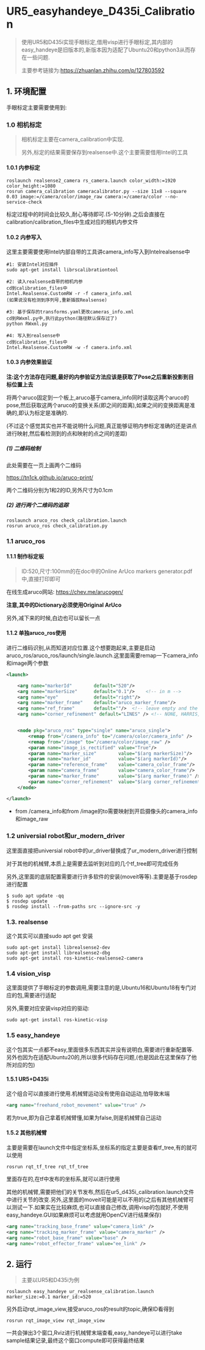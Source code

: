 # UR5_easyhandeye_D435i_Calibration
> 使用UR5和D435i实现手眼标定,借用visp进行手眼标定,其内部的easy_handeye是旧版本的,新版本因为适配了Ubuntu20和python3从而存在一些问题.
>
> 主要参考链接为:https://zhuanlan.zhihu.com/p/127803592

## 1. 环境配置

手眼标定主要需要使用到:

### 1.0 相机标定

> 相机标定主要在camera_calibration中实现.
>
> 另外,标定的结果需要保存到realsense中.这个主要需要借用Intel的工具

#### 1.0.1 内参标定

```
roslaunch realsense2_camera rs_camera.launch color_width:=1920 color_height:=1080
rosrun camera_calibration cameracalibrator.py --size 11x8 --square 0.03 image:=/camera/color/image_raw camera:=/camera/color --no-service-check
```

标定过程中的时间会比较久,耐心等待即可.(5-10分钟).之后会直接在calibration/calibration_files中生成对应的相机内参文件



#### 1.0.2 内参写入

这里主要需要使用Intel内部自带的工具讲camera_info写入到Intelrealsense中

```
#1: 安装Intel对应插件
sudo apt-get install librscalibrationtool

#2: 读入realsense自带的相机内参
cd到calibration_files中
Intel.Realsense.CustomRW -r -f camera_info.xml
(如果说没有检测到序列号,重新插拔Realsense)

#3: 基于保存的transforms.yaml更改cameras_info.xml
cd到RWxml.py中,执行此python(路径默认保存过了)
python RWxml.py

#4: 写入到realsense中
cd到calibration_files中
Intel.Realsense.CustomRW -w -f camera.info.xml
```





#### 1.0.3 内参效果验证

**注:这个方法存在问题,最好的内参验证方法应该是获取了Pose之后重新投影到目标位置上去**



将两个aruco固定到一个板上,aruco基于camera_info同时读取这两个aruco的pose,然后获取这两个aruco的变换关系(即之间的距离),如果之间的变换距离是准确的,即认为标定是准确的.

(不过这个感觉其实也并不能说明什么问题,真正能够证明内参标定准确的还是讲点进行映射,然后看检测到的点和映射的点之间的差距)

##### (1) 二维码绘制

此处需要在一页上画两个二维码

https://tn1ck.github.io/aruco-print/

两个二维码分别为1和2的ID,另外尺寸为0.1cm



##### (2) 进行两个二维码的追踪

```
roslaunch aruco_ros check_calibration.launch
rosrun aruco_ros check_calibration.py
```





### 1.1 aruco_ros

#### 1.1.1 制作标定板

> ID:520,尺寸:100mm的在doc中的Online ArUco markers generator.pdf中,直接打印即可

在线生成aruco网站: https://chev.me/arucogen/

**注意,其中的Dictionary必须使用Original ArUco**

另外,减下来的时候,白边也可以留长一点



#### 1.1.2 单独aruco_ros使用

进行二维码识别,从而知道对应位置.这个想要跑起来,主要是启动aruco_ros/aruco_ros/launch/single.launch.这里面需要remap一下camera_info和image两个参数

```xml
<launch>

    <arg name="markerId"        default="520"/>
    <arg name="markerSize"      default="0.1"/>    <!-- in m -->
    <arg name="eye"             default="right"/>
    <arg name="marker_frame"    default="aruco_marker_frame"/>
    <arg name="ref_frame"       default=""/>  <!-- leave empty and the pose will be published wrt param parent_name -->
    <arg name="corner_refinement" default="LINES" /> <!-- NONE, HARRIS, LINES, SUBPIX -->


    <node pkg="aruco_ros" type="single" name="aruco_single">
        <remap from="/camera_info" to="/camera/color/camera_info" />
        <remap from="/image" to="/camera/color/image_raw" />
        <param name="image_is_rectified" value="True"/>
        <param name="marker_size"        value="$(arg markerSize)"/>
        <param name="marker_id"          value="$(arg markerId)"/>
        <param name="reference_frame"    value="camera_color_frame"/>   <!-- frame in which the marker pose will be refered -->
        <param name="camera_frame"       value="camera_color_frame"/>
        <param name="marker_frame"       value="$(arg marker_frame)" />
        <param name="corner_refinement"  value="$(arg corner_refinement)" />
    </node>

</launch>


```

- from /camera_info和from /image的to需要映射到开启摄像头的camera_info和image_raw





### 1.2 universial robot和ur_modern_driver

这里面直接把universial robot中的ur_driver替换成了ur_modern_driver进行控制

对于其他的机械臂,本质上是需要去监听到对应的几个tf_tree即可完成任务

另外,这里面的底层配置需要进行许多软件的安装(moveit等等).主要是基于rosdep进行配置

```
$ sudo apt update -qq
$ rosdep update
$ rosdep install --from-paths src --ignore-src -y
```



### 1.3. realsense

这个其实可以直接sudo apt get 安装

```
sudo apt-get install librealsense2-dev
sudo apt-get install librealsense2-dbg
sudo apt-get install ros-kinetic-realsense2-camera
```



### 1.4 vision_visp

这里面提供了手眼标定的参数调用,需要注意的是,Ubuntu16和Ubuntu18有专门对应的包,需要进行适配

另外,需要对应安装visp对应的驱动:

```
sudo apt-get install ros-kinetic-visp
```



### 1.5 easy_handeye

这个包其实一点都不easy,里面很多东西其实并没有说明白,需要进行重新配置等.另外也因为在适配Ubuntu20的,所以很多代码存在问题,(也是因此在这里保存了他所对应的包)

#### 1.5.1 UR5+D435i

这个组合可以直接进行使用.机械臂运动没有使用自动运动,怕导致末端

```xml
<arg name="freehand_robot_movement" value="true" />
```

若为true,即为自己拿着机械臂懂,如果为false,则是机械臂自己运动



#### 1.5.2 其他机械臂

主要是需要在launch文件中指定坐标系,坐标系的指定主要是查看tf_tree,有的就可以使用

```
rosrun rqt_tf_tree rqt_tf_tree
```

里面存在的,在tf中发布的坐标系,就可以进行使用



其他的机械臂,需要把他们的关节发布,然后在ur5_d435i_calibration.launch文件中进行关节的改变.另外,这里面的moveit可能是可以不用的(之后有其他机械臂可以测试一下.如果实在比较麻烦,也可以直接自己修改,调用visp的包就好,不使用easy_handeye.GUI如果麻烦可以考虑就用OpenCV进行结果保存)

```xml        <arg name="tracking_base_frame" value="camera_link" />
<arg name="tracking_base_frame" value="camera_link" />        
<arg name="tracking_marker_frame" value="camera_marker" />
<arg name="robot_base_frame" value="base" />
<arg name="robot_effector_frame" value="ee_link" />
```





## 2. 运行

> 主要以UR5和D435i为例

```
roslaunch easy_handeye ur_realsense_calibration.launch marker_size:=0.1 marker_id:=520
```

另外启动rqt_image_view,接受aruco_ros的result的topic,确保ID看得到

```
rosrun rqt_image_view rqt_image_view
```

一共会弹出3个窗口,Rviz进行机械臂末端查看,easy_handeye可以进行take sample结果记录,最终这个窗口compute即可获得最终结果
